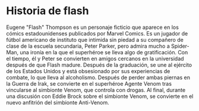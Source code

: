 # Historia de flash

Eugene "Flash" Thompson es un personaje ficticio que aparece en los cómics estadounidenses publicados por Marvel Comics. Es un jugador de fútbol americano de instituto que intimida sin piedad a su compañero de clase de la escuela secundaria, Peter Parker, pero admira mucho a Spider-Man, una ironía en la que el superhéroe se lleva algo de gratificación. Con el tiempo, él y Peter se convierten en amigos cercanos en la universidad después de que Flash madure. Después de la graduación, se une al ejército de los Estados Unidos y está obsesionado por sus experiencias de combate, lo que lleva al alcoholismo. Después de perder ambas piernas en la Guerra de Irak, se convierte en el superhéroe Agente Venom tras vincularse al simbionte Venom, que controla con drogas. Al final, durante una discusión con Eddie Brock sobre el simbionte Venom, se convierte en el nuevo anfitrión del simbionte Anti-Venom.
